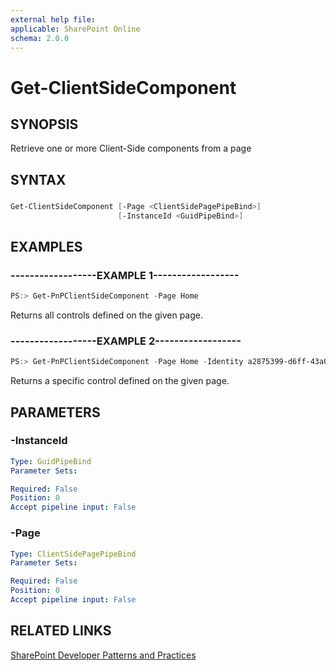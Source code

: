 ```yaml
---
external help file:
applicable: SharePoint Online
schema: 2.0.0
---
```

# Get-ClientSideComponent

## SYNOPSIS
Retrieve one or more Client-Side components from a page

## SYNTAX 

### 
```powershell
Get-ClientSideComponent [-Page <ClientSidePagePipeBind>]
                        [-InstanceId <GuidPipeBind>]
```

## EXAMPLES

### ------------------EXAMPLE 1------------------
```powershell
PS:> Get-PnPClientSideComponent -Page Home
```

Returns all controls defined on the given page.

### ------------------EXAMPLE 2------------------
```powershell
PS:> Get-PnPClientSideComponent -Page Home -Identity a2875399-d6ff-43a0-96da-be6ae5875f82
```

Returns a specific control defined on the given page.

## PARAMETERS

### -InstanceId


```yaml
Type: GuidPipeBind
Parameter Sets: 

Required: False
Position: 0
Accept pipeline input: False
```

### -Page


```yaml
Type: ClientSidePagePipeBind
Parameter Sets: 

Required: False
Position: 0
Accept pipeline input: False
```

## RELATED LINKS

[SharePoint Developer Patterns and Practices](http://aka.ms/sppnp)